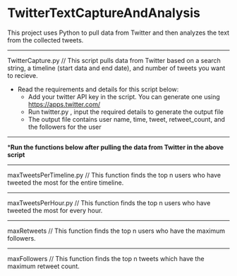 # TwitterTextCaptureAndAnalysis
This project uses Python to pull data from Twitter and then analyzes the text from the collected tweets.

- - - - - - - - - - - 

TwitterCapture.py //
This script pulls data from Twitter based on a search string, a timeline (start data and end date), and number of tweets you want to recieve.

- Read the requirements and details for this script below:
  - Add your twitter API key in the script. You can generate one using https://apps.twitter.com/
  - Run twitter.py , input the required details to generate the output file  
  - The output file contains user name, time, tweet, retweet_count, and the followers for the user
  
- - - - - - - - - - - 
***Run the functions below after pulling the data from Twitter in the above script**
- - - - - - - - - - - 

maxTweetsPerTimeline.py //
This function finds the top n users who have tweeted the most for the entire timeline.

- - - - - - - - - - - 

maxTweetsPerHour.py //
This function finds the top n users who have tweeted the most for every hour.

- - - - - - - - - - - 

maxRetweets //
This function finds the top n users who have the maximum followers.

- - - - - - - - - - - 

maxFollowers // 
This function finds the top n tweets which have the maximum retweet count.
